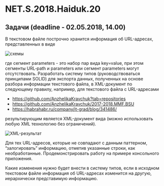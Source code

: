 # NET.S.2018.Haiduk.20
## Задачи (deadline - 02.05.2018, 14.00)
В текстовом файле построчно хранится информация об URL-адресах, представленных в виде

![схемы](https://github.com/AnzhelikaKravchuk/Training.-Spring-2018/blob/master/Pictures/Scheme.png)

где сегмент parameters - это набор пар вида key=value, при этом сегменты URL‐path и parameters или сегмент parameters могут отсутствовать. Разработать систему типов (руководствоваться принципами SOLID) для экспорта данных, полученных на основе разбора информации текстового файла, в XML-документ по следующему правилу, например, для текстового файла с URL-адресами
- https://github.com/AnzhelikaKravchuk?tab=repositories
- https://github.com/AnzhelikaKravchuk/2017-2018.MMF.BSU
- https://habrahabr.ru/company/it-grad/blog/341486/

результирующим является XML-документ вида (можно использовать любую XML технологию без ограничений).

![XML-результат](https://github.com/AnzhelikaKravchuk/Training.-Spring-2018/blob/master/Pictures/XML.Task.png)

Для тех URL-адресов, которые не совпадают с данным паттерном, “залогировать” информацию, отметив указанные строки, как необработанные. Продемонстрировать работу на примере консольного приложения.

Какие изменения нужно будет внести в систему типов, если в исходном текстовом файле информация об URL-адресах изменится на другую, иерархически представимую информацию.
